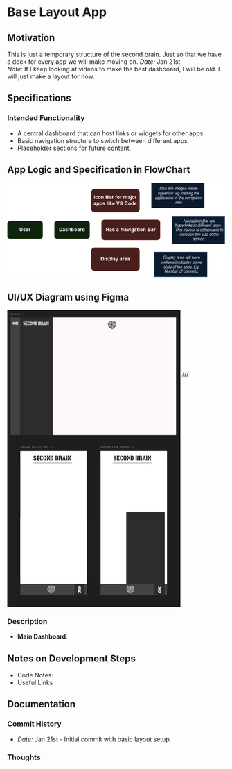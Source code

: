 # Base Layout App

## Motivation
This is just a temporary structure of the second brain. Just so that we have a dock for every app we will make moving on.
*Date:* Jan 21st  
*Note:* If I keep looking at videos to make the best dashboard, I will be old. I will just make a layout for now.

## Specifications

### Intended Functionality
- A central dashboard that can host links or widgets for other apps.
- Basic navigation structure to switch between different apps.
- Placeholder sections for future content.

## App Logic and Specification in FlowChart
![Base Layout Flowchart](/App_Documentation/BaseLayout/BaseLayout.drawio.png) 

## UI/UX Diagram using Figma
<img align="center" src="DesktopFrame.png" alt="DesktopFrame" width="400"/>
///
<img align="center" src="MobileFrames.png" alt="DesktopFrame" width="400"/>


### Description
- **Main Dashboard**: 

## Notes on Development Steps 
* Code Notes:
* Useful Links

## Documentation
### Commit History
- *Date:* Jan 21st - Initial commit with basic layout setup.

### Thoughts

